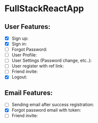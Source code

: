 # FullStackReactApp


## User Features:
- [x] Sign up:
- [x] Sign in:
- [ ] Forgot Password:
- [ ] User Profile:
- [ ] User Settings (Password change, etc..):
- [ ] User register with ref link:
- [ ] Friend invite:
- [x] Logout:

## Email Features:
- [ ] Sending email after success registration:
- [x] Forgot password email with token:
- [ ] Friend invite: